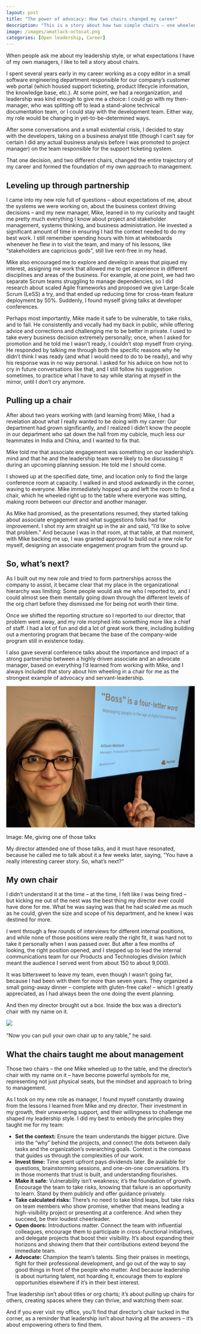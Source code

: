 ```yaml
---
layout: post
title: "The power of advocacy: How two chairs changed my career"
description: "This is a story about how two simple chairs – one wheeled up by a supportive manager, and another with a director's name plate – shaped my approach to management. In the end, leadership isn't about titles; it's about creating spaces for others to thrive and empowering them to soar."
image: /images/amatlack-octocat.png
categories: [Open leadership, Career]
---
```



When people ask me about my leadership style, or what expectations I have of my own managers, I like to tell a story about chairs.

I spent several years early in my career working as a copy editor in a small software engineering department responsible for our company’s customer web portal (which housed support ticketing, product lifecycle information, the knowledge base, etc.). At some point, we had a reorganization, and leadership was kind enough to give me a choice: I could go with my then-manager, who was splitting off to lead a stand-alone technical documentation team, or I could stay with the development team. Either way, my role would be changing in yet-to-be-determined ways.

After some conversations and a small existential crisis, I decided to stay with the developers, taking on a business analyst title (though I can’t say for certain I did any actual business analysis before I was promoted to project manager) on the team responsible for the support ticketing system. 

That one decision, and two different chairs, changed the entire trajectory of my career and formed the foundation of my own approach to management.

## Leveling up through partnership

I came into my new role full of questions – about expectations of me, about the systems we were working on, about the business context driving decisions – and my new manager, Mike, leaned in to my curiosity and taught me pretty much everything I know about project and stakeholder management, systems thinking, and business administration. He invested a significant amount of time in ensuring I had the context needed to do my best work. I still remember spending hours with him at whiteboards whenever he flew in to visit the team, and many of his lessons, like “stakeholders are capricious gods”, still live rent-free in my head.

Mike also encouraged me to explore and develop in areas that piqued my interest, assigning me work that allowed me to get experience in different disciplines and areas of the business. For example, at one point, we had two separate Scrum teams struggling to manage dependencies, so I did research about scaled Agile frameworks and proposed we give Large-Scale Scrum (LeSS) a try, and that ended up reducing time for cross-team feature deployment by 50%. Suddenly, I found myself giving talks at developer conferences.

Perhaps most importantly, Mike made it safe to be vulnerable, to take risks, and to fail. He consistently and vocally had my back in public, while offering advice and corrections and challenging me to be better in private. I used to take every business decision extremely personally; once, when I asked for promotion and he told me I wasn’t ready, I couldn’t stop myself from crying. He responded by talking me through both the specific reasons why he didn’t think I was ready (and what I would need to do to be ready), and why his response was in no way personal. I asked for his advice on how not to cry in future conversations like that, and I still follow his suggestion sometimes, to practice what I have to say while staring at myself in the mirror, until I don’t cry anymore. 

## Pulling up a chair

After about two years working with (and learning from) Mike, I had a revelation about what I really wanted to be doing with my career: Our department had grown significantly, and I realized I didn’t know the people in our department who sat down the hall from my cubicle, much less our teammates in India and China, and I wanted to fix that. 

Mike told me that associate engagement was something on our leadership’s mind and that he and the leadership team were likely to be discussing it during an upcoming planning session. He told me I should come.

I showed up at the specified date, time, and location only to find the large conference room at capacity. I walked in and stood awkwardly in the corner, waving to everyone. Mike immediately hopped up and left the room to find a chair, which he wheeled right up to the table where everyone was sitting, making room between our director and another manager. 

As Mike had promised, as the presentations resumed, they started talking about associate engagement and what suggestions folks had for improvement. I shot my arm straight up in the air and said, “I’d like to solve that problem.” And because I was in that room, at that table, at that moment, with Mike backing me up, I was granted approval to build out a new role for myself, designing an associate engagement program from the ground up.

## So, what’s next?

As I built out my new role and tried to form partnerships across the company to assist, it became clear that my place in the organizational hierarchy was limiting: Some people would ask me who I reported to, and I could almost see them mentally going down through the different levels of the org chart before they dismissed me for being not worth their time. 

Once we shifted the reporting structure so I reported to our director, that problem went away, and my role morphed into something more like a chief of staff. I had a lot of fun and did a lot of great work there, including building out a mentoring program that became the base of the company-wide program still in existence today.

I also gave several conference talks about the importance and impact of a strong partnership between a highly driven associate and an advocate manager, based on everything I’d learned from working with Mike, and I always included that story about him wheeling in a chair for me as the strongest example of advocacy and servant-leadership. 

![Me giving one of those talks](/images/boss-talk.jpg)

<div class="image_caption">
  <p>Image: Me, giving one of those talks</p>
</div>

My director attended one of those talks, and it must have resonated, because he called me to talk about it a few weeks later, saying, “You have a really interesting career story. So, what’s next?”

## My own chair

I didn’t understand it at the time – at the time, I felt like I was being fired – but kicking me out of the nest was the best thing my director ever could have done for me. What he was saying was that he had scaled me as much as he could, given the size and scope of his department, and he knew I was destined for more. 

I went through a few rounds of interviews for different internal positions, and while none of those positions were really the right fit, it was hard not to take it personally when I was passed over. But after a few months of looking, the right position opened, and I stepped up to lead the internal communications team for our Products and Technologies division (which meant the audience I served went from about 150 to about 9,000).

It was bittersweet to leave my team, even though I wasn’t going far, because I had been with them for more than seven years. They organized a small going-away dinner – complete with gluten-free cake! – which I greatly appreciated, as I had always been the one doing the event planning.

And then my director brought out a box. Inside the box was a director’s chair with my name on it. 

<div class="about_headshot">
  <img src="{{ site:baseurl }}/images/director-chair.jpg" />
</div>

“Now you can pull your own chair up to any table,” he said.

## What the chairs taught me about management

Those two chairs – the one Mike wheeled up to the table, and the director’s chair with my name on it – have become powerful symbols for me, representing not just physical seats, but the mindset and approach to bring to management.

As I took on my new role as manager, I found myself constantly drawing from the lessons I learned from Mike and my director. Their investment in my growth, their unwavering support, and their willingness to challenge me shaped my leadership style. I did my best to embody the principles they taught me for my team:

* **Set the context:** Ensure the team understands the bigger picture. Dive into the “why” behind the projects, and connect the dots between daily tasks and the organization’s overarching goals. Context is the compass that guides us through the complexities of our work.
* **Invest time:** Time spent upfront pays dividends later. Be available for questions, brainstorming sessions, and one-on-one conversations. It’s in those moments that trust is built, and understanding flourishes. 
* **Make it safe:** Vulnerability isn’t weakness; it’s the foundation of growth. Encourage the team to take risks, knowing that failure is an opportunity to learn. Stand by them publicly and offer guidance privately. 
* **Take calculated risks:** There’s no need to take blind leaps, but take risks on team members who show promise, whether that means leading a high-visibility project or presenting at a conference. And when they succeed, be their loudest cheerleader.
* **Open doors:** Introductions matter. Connect the team with influential colleagues, encourage them to participate in cross-functional initiatives, and delegate projects that boost their visibility. It’s about expanding their horizons and showing them that their contributions extend beyond the immediate team.
* **Advocate:** Champion the team’s talents. Sing their praises in meetings, fight for their professional development, and go out of the way to say good things in front of the people who matter. And because leadership is about nurturing talent, not hoarding it, encourage them to explore opportunities elsewhere if it’s in their best interest.

True leadership isn’t about titles or org charts; it’s about pulling up chairs for others, creating spaces where they can thrive, and watching them soar.

And if you ever visit my office, you’ll find that director’s chair tucked in the corner, as a reminder that leadership isn’t about having all the answers – it’s about empowering others to find them.
